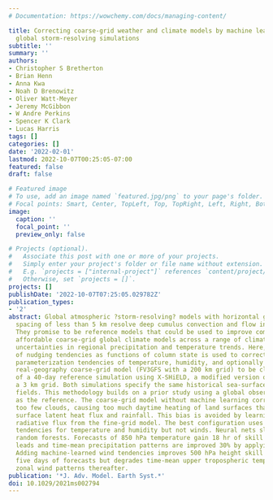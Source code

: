 ```yaml
---
# Documentation: https://wowchemy.com/docs/managing-content/

title: Correcting coarse‐grid weather and climate models by machine learning from
  global storm‐resolving simulations
subtitle: ''
summary: ''
authors:
- Christopher S Bretherton
- Brian Henn
- Anna Kwa
- Noah D Brenowitz
- Oliver Watt-Meyer
- Jeremy McGibbon
- W Andre Perkins
- Spencer K Clark
- Lucas Harris
tags: []
categories: []
date: '2022-02-01'
lastmod: 2022-10-07T00:25:05-07:00
featured: false
draft: false

# Featured image
# To use, add an image named `featured.jpg/png` to your page's folder.
# Focal points: Smart, Center, TopLeft, Top, TopRight, Left, Right, BottomLeft, Bottom, BottomRight.
image:
  caption: ''
  focal_point: ''
  preview_only: false

# Projects (optional).
#   Associate this post with one or more of your projects.
#   Simply enter your project's folder or file name without extension.
#   E.g. `projects = ["internal-project"]` references `content/project/deep-learning/index.md`.
#   Otherwise, set `projects = []`.
projects: []
publishDate: '2022-10-07T07:25:05.029782Z'
publication_types:
- '2'
abstract: Global atmospheric ?storm-resolving? models with horizontal grid
  spacing of less than 5 km resolve deep cumulus convection and flow in complex terrain.
  They promise to be reference models that could be used to improve computationally
  affordable coarse-grid global climate models across a range of climates, reducing
  uncertainties in regional precipitation and temperature trends. Here, machine learning
  of nudging tendencies as functions of column state is used to correct the physical
  parameterization tendencies of temperature, humidity, and optionally winds, in a
  real-geography coarse-grid model (FV3GFS with a 200 km grid) to be closer to those
  of a 40-day reference simulation using X-SHiELD, a modified version of FV3GFS with
  a 3 km grid. Both simulations specify the same historical sea-surface temperature
  fields. This methodology builds on a prior study using a global observational analysis
  as the reference. The coarse-grid model without machine learning corrections has
  too few clouds, causing too much daytime heating of land surfaces that creates excessive
  surface latent heat flux and rainfall. This bias is avoided by learning downwelling
  radiative flux from the fine-grid model. The best configuration uses learned nudging
  tendencies for temperature and humidity but not winds. Neural nets slightly outperform
  random forests. Forecasts of 850 hPa temperature gain 18 hr of skill at 3?7 days
  leads and time-mean precipitation patterns are improved 30% by applying the ML correction.
  Adding machine-learned wind tendencies improves 500 hPa height skill for the first
  five days of forecasts but degrades time-mean upper tropospheric temperature and
  zonal wind patterns thereafter.
publication: '*J. Adv. Model. Earth Syst.*'
doi: 10.1029/2021ms002794
---
```

